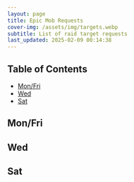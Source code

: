 ```yaml
---
layout: page
title: Epic Mob Requests
cover-img: /assets/img/targets.webp
subtitle: List of raid target requests
last_updated: 2025-02-09 00:14:38
---
```


## Table of Contents

- [Mon/Fri](#mon-fri)
- [Wed](#wed)
- [Sat](#sat)


## Mon/Fri

## Wed

## Sat
